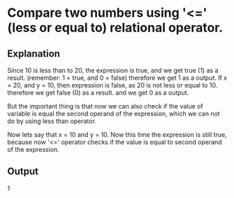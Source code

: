 # Compare two numbers using '<=' (less or equal to) relational operator.

## Explanation
Since 10 is less than to 20, the expression is true, and we get true (1) as a result.
(remember: 1 = true, and 0 = false)
therefore we get 1 as a output.
If x = 20, and y = 10, then expression is false, as 20 is not less or equal to 10. therefore we get false (0) as a result.
and we get 0 as a output.

But the important thing is that now we can also check if the value of variable is equal the second operand of the expression, which we can not do by using less than operator.

Now lets say that x = 10 and y = 10. Now this time the expression is still true, because now '<=' operator checks if the value is equal to second operand of the expression.

## Output
1